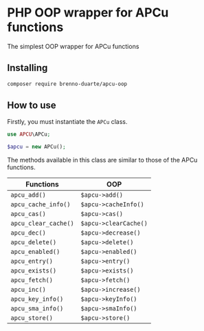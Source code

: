 # PHP OOP wrapper for APCu functions

The simplest OOP wrapper for APCu functions

## Installing

```bash
composer require brenno-duarte/apcu-oop
```

## How to use

Firstly, you must instantiate the `APCu` class.

```php
use APCU\APCu;

$apcu = new APCu();
```

The methods available in this class are similar to those of the APCu functions.

| Functions            | OOP |
| ---                  | --- |
| `apcu_add()`         | `$apcu->add()` |
| `apcu_cache_info()`  | `$apcu->cacheInfo()` |
| `apcu_cas()`         | `$apcu->cas()` |
| `apcu_clear_cache()` | `$apcu->clearCache()` |
| `apcu_dec()`         | `$apcu->decrease()` |
| `apcu_delete()`      | `$apcu->delete()` |
| `apcu_enabled()`     | `$apcu->enabled()` |
| `apcu_entry()`       | `$apcu->entry()` |
| `apcu_exists()`      | `$apcu->exists()` |
| `apcu_fetch()`       | `$apcu->fetch()` |
| `apcu_inc()`         | `$apcu->increase()` |
| `apcu_key_info()`    | `$apcu->keyInfo()` |
| `apcu_sma_info()`    | `$apcu->smaInfo()` |
| `apcu_store()`       | `$apcu->store()` |
